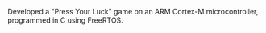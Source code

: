 Developed a "Press Your Luck" game on an ARM Cortex-M microcontroller, programmed in C using FreeRTOS.
